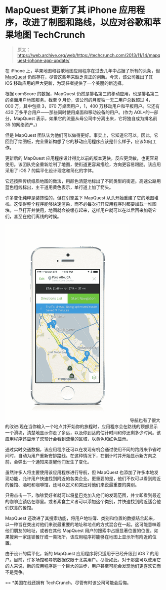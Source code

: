 # MapQuest 更新了其 iPhone 应用程序，改进了制图和路线，以应对谷歌和苹果地图 TechCrunch

> 原文：<https://web.archive.org/web/https://techcrunch.com/2013/11/14/mapquest-iphone-app-update/>

在 iPhone 上，苹果地图和谷歌地图应用程序在过去几年中占据了所有的头条，但 [MapQuest](https://web.archive.org/web/20230129064316/http://www.mapquest.com/) 仍然存在，尽管这些年来缺乏真正的创新。今天，该公司推出了其 iOS 移动应用的巨大更新，为现任者提供了一个美丽的新选择。

根据 comScore 的数据，MapQuest 仍然是排名第三的移动应用，也是排名第二的桌面用户地图服务。截至 9 月份，该公司的月度独一无二用户总数超过 4，000 万，其中包括 3，070 万桌面用户，1，400 万移动用户和平板用户。它还有 430 万多平台用户——那些同时使用桌面和移动设备的用户。(作为 AOL*的一部分，MapQuest 表示，如果它的流量从母公司中分离出来，它将独自成为排名前 35 的网络资产。)

但是 MapQuest 团队认为他们可以做得更好。事实上，它知道它可以。因此，它回到了绘图板，完全重新构想了它的移动应用程序应该是什么样子，应该如何工作。

更新后的 MapQuest 应用程序设计得比以前的版本更快，反应更灵敏，也更容易使用。该团队完全重新绘制了地图，使街道更容易描绘，方向更容易跟随。该应用采用了 iOS 7 的扁平化设计理念和简化的字体。

它还按照传统纸质地图的做法，用颜色清楚地标出了不同类型的街道。高速公路用蓝色粗线标出，主干道用黄色表示，单行道上加了箭头。

许多变化纯粹是装饰性的，但在引擎盖下 MapQuest 从头开始重建了它的地图堆栈。这使得整个程序能够快速渲染，而不必每次打开应用程序时都要加载一堆图块。一旦打开并使用，地图就会被缓存起来，这样用户就可以在以后回来加载它们，甚至在他们离线的时候。

[![Route Overview](img/4a50b21bea645e73b9495b7786a2c00c.png)](https://web.archive.org/web/20230129064316/https://techcrunch.com/2013/11/14/mapquest-iphone-app-update/route-overview/) 导航也有了很大的改进:现在当你输入一个地点并开始你的旅程时，应用程序会在路线的顶部显示一个滑块，清楚地显示你走了多远，以及你到达的估计时间和你还剩多少时间。该应用程序还显示了您预计会看到流量的区域，以黄色和红色显示。

通过实时交通数据，该应用程序还可以在发现有机会通过使用不同的路线来节省时间时，自动为用户重新安排路线。在这种情况下，在倒计时并开始显示新方向之前，会弹出一个通知来提醒他们发生了变化。

虽然许多人将主要使用该应用程序进行导航，但 MapQuest 也添加了许多本地发现功能，允许用户快速找到附近的各类企业。更重要的是，他们不仅可以看到附近的餐馆、酒吧和咖啡馆，还可以定义和突出对他们来说最重要的类别。

只需点击一下，咖啡爱好者就可以将星巴克加入他们的发现范围，并立即看到最近的咖啡连锁店在哪里。或者素食主义者可以添加这个类别，并快速找到附近适合他们饮食的餐馆。

MapQuest 还改进了其搜索功能，将用户地址簿、类别和位置的数据结合起来，以一种旨在突出对他们来说最重要的地址和地点的方式混合在一起。这可能意味着他们朋友的地址，或者在其他 MapQuest 用户的搜索中占据显著位置的位置。如果搜索一家连锁餐厅或一类场所，该应用程序将能够在地图上显示所有附近的位置。

由于设计的扁平化，新的 MapQuest 应用程序将只适用于已经升级到 iOS 7 的用户。目前，许多场馆和导航数据仅限于北美用户。尽管如此，对于那些可以使用它的人来说，新的应用程序是一个巨大的进步，用户甚至可能会发现他们更喜欢它而不是竞争。

==
*美国在线还拥有 TechCrunch，尽管有时该公司可能会后悔。
